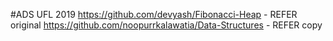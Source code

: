 #ADS UFL 2019
https://github.com/devyash/Fibonacci-Heap - REFER original
https://github.com/noopurrkalawatia/Data-Structures - REFER copy
